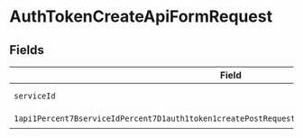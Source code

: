 # AuthTokenCreateApiFormRequest


## Fields

| Field                                                                                                                                                                                                                         | Type                                                                                                                                                                                                                          | Required                                                                                                                                                                                                                      | Description                                                                                                                                                                                                                   |
| ----------------------------------------------------------------------------------------------------------------------------------------------------------------------------------------------------------------------------- | ----------------------------------------------------------------------------------------------------------------------------------------------------------------------------------------------------------------------------- | ----------------------------------------------------------------------------------------------------------------------------------------------------------------------------------------------------------------------------- | ----------------------------------------------------------------------------------------------------------------------------------------------------------------------------------------------------------------------------- |
| `serviceId`                                                                                                                                                                                                                   | *String*                                                                                                                                                                                                                      | :heavy_check_mark:                                                                                                                                                                                                            | A service ID.                                                                                                                                                                                                                 |
| `1api1Percent7BserviceIdPercent7D1auth1token1createPostRequestBodyContentApplication1jsonSchema`                                                                                                                              | [1api1Percent7BserviceIdPercent7D1auth1token1createPostRequestBodyContentApplication1jsonSchema](../../models/components/Oneapi1Percent7BserviceIdPercent7D1auth1token1createPostRequestBodyContentApplication1jsonSchema.md) | :heavy_check_mark:                                                                                                                                                                                                            | N/A                                                                                                                                                                                                                           |